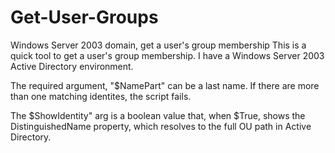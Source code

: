 # Get-User-Groups
Windows Server 2003 domain, get a user's group membership
This is a quick tool to get a user's group membership. I have a Windows Server 2003 Active Directory environment.

The required argument, "$NamePart" can be a last name. If there are more than one matching identites, the script fails.

The $ShowIdentity" arg is a boolean value that, when $True, shows the DistinguishedName property, which resolves to the full OU path in Active Directory.
